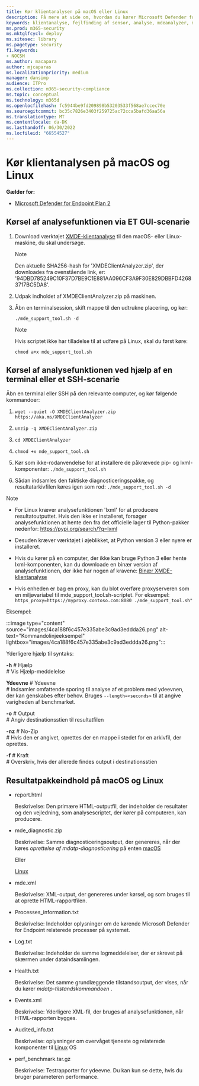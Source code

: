 ```yaml
---
title: Kør klientanalysen på macOS eller Linux
description: Få mere at vide om, hvordan du kører Microsoft Defender for Endpoint Client Analyzer på macOS eller Linux
keywords: klientanalyse, fejlfinding af sensor, analyse, mdeanalyzer, macos, linux, mdeanalyzer
ms.prod: m365-security
ms.mktglfcycl: deploy
ms.sitesec: library
ms.pagetype: security
f1.keywords:
- NOCSH
ms.author: macapara
author: mjcaparas
ms.localizationpriority: medium
manager: dansimp
audience: ITPro
ms.collection: m365-security-compliance
ms.topic: conceptual
ms.technology: m365d
ms.openlocfilehash: fc5944be9fd209898b53203533f568ae7ccec70e
ms.sourcegitcommit: bc35c7826e3403f259725ac72cca5bafd36aa56a
ms.translationtype: MT
ms.contentlocale: da-DK
ms.lasthandoff: 06/30/2022
ms.locfileid: "66554527"
---
```

# <a name="run-the-client-analyzer-on-macos-and-linux"></a>Kør klientanalysen på macOS og Linux


**Gælder for:**
- [Microsoft Defender for Endpoint Plan 2](https://go.microsoft.com/fwlink/p/?linkid=2154037)

## <a name="running-the-analyzer-through-gui-scenario"></a>Kørsel af analysefunktionen via ET GUI-scenarie

1. Download værktøjet [XMDE-klientanalyse](https://aka.ms/XMDEClientAnalyzer) til den macOS- eller Linux-maskine, du skal undersøge.

   > [!NOTE]
   > Den aktuelle SHA256-hash for 'XMDEClientAnalyzer.zip', der downloades fra ovenstående link, er: '94DBD785249C10F37D7BE9C1E881AA096CF3A9F30E829DBBFD42683717BC5DA8'.

2. Udpak indholdet af XMDEClientAnalyzer.zip på maskinen.

3. Åbn en terminalsession, skift mappe til den udtrukne placering, og kør:

   `./mde_support_tool.sh -d`

   > [!NOTE]
   > Hvis scriptet ikke har tilladelse til at udføre på Linux, skal du først køre:
   >
   > `chmod a+x mde_support_tool.sh`

## <a name="running-the-analyzer-using-a-terminal-or-ssh-scenario"></a>Kørsel af analysefunktionen ved hjælp af en terminal eller et SSH-scenarie

Åbn en terminal eller SSH på den relevante computer, og kør følgende kommandoer:

1. `wget --quiet -O XMDEClientAnalyzer.zip https://aka.ms/XMDEClientAnalyzer`

2. `unzip -q XMDEClientAnalyzer.zip`

3. `cd XMDEClientAnalyzer`

4. `chmod +x mde_support_tool.sh`

3. Kør som ikke-rodanvendelse for at installere de påkrævede pip- og lxml-komponenter: `./mde_support_tool.sh`

4. Sådan indsamles den faktiske diagnosticeringspakke, og resultatarkivfilen køres igen som rod: `./mde_support_tool.sh -d`

> [!NOTE]
> - For Linux kræver analysefunktionen 'lxml' for at producere resultatoutputtet. Hvis den ikke er installeret, forsøger analysefunktionen at hente den fra det officielle lager til Python-pakker nedenfor: <https://pypi.org/search/?q=lxml>
> 
> - Desuden kræver værktøjet i øjeblikket, at Python version 3 eller nyere er installeret.
>
> - Hvis du kører på en computer, der ikke kan bruge Python 3 eller hente lxml-komponenten, kan du downloade en binær version af analysefunktionen, der ikke har nogen af kravene: [Binær XMDE-klientanalyse](https://aka.ms/XMDEClientAnalyzerBinary)
>
> - Hvis enheden er bag en proxy, kan du blot overføre proxyserveren som en miljøvariabel til mde_support_tool.sh-scriptet. For eksempel: `https_proxy=https://myproxy.contoso.com:8080 ./mde_support_tool.sh"`

Eksempel:

:::image type="content" source="images/4ca188f6c457e335abe3c9ad3eddda26.png" alt-text="Kommandolinjeeksempel" lightbox="images/4ca188f6c457e335abe3c9ad3eddda26.png":::

Yderligere hjælp til syntaks:

**-h** \# Hjælp<br>
\# Vis Hjælp-meddelelse

**Ydeevne** \# Ydeevne<br>
\# Indsamler omfattende sporing til analyse af et problem med ydeevnen, der kan genskabes efter behov. Bruges `--length=<seconds>` til at angive varigheden af benchmarket.

**-o** \# Output<br>
\# Angiv destinationsstien til resultatfilen

**-nz** \# No-Zip<br>
\# Hvis den er angivet, oprettes der en mappe i stedet for en arkivfil, der oprettes.

**-f** \# Kraft<br>
\# Overskriv, hvis der allerede findes output i destinationsstien

## <a name="result-package-contents-on-macos-and-linux"></a>Resultatpakkeindhold på macOS og Linux

- report.html

  Beskrivelse: Den primære HTML-outputfil, der indeholder de resultater og den vejledning, som analysescriptet, der kører på computeren, kan producere.

- mde_diagnostic.zip

  Beskrivelse: Samme diagnosticeringsoutput, der genereres, når der køres *oprettelse af mdatp-diagnosticering* på enten [macOS](/windows/security/threat-protection/microsoft-defender-atp/mac-resources#collecting-diagnostic-information)

  Eller

  [Linux](/windows/security/threat-protection/microsoft-defender-atp/linux-resources#collect-diagnostic-information)

- mde.xml

  Beskrivelse: XML-output, der genereres under kørsel, og som bruges til at oprette HTML-rapportfilen.

- Processes_information.txt

  Beskrivelse: Indeholder oplysninger om de kørende Microsoft Defender for Endpoint relaterede processer på systemet.

- Log.txt

  Beskrivelse: Indeholder de samme logmeddelelser, der er skrevet på skærmen under dataindsamlingen.

- Health.txt

  Beskrivelse: Det samme grundlæggende tilstandsoutput, der vises, når du kører *mdatp-tilstandskommandoen* .

- Events.xml

  Beskrivelse: Yderligere XML-fil, der bruges af analysefunktionen, når HTML-rapporten bygges.

- Audited_info.txt

  Beskrivelse: oplysninger om overvåget tjeneste og relaterede komponenter til [Linux](/microsoft-365/security/defender-endpoint/linux-resources) OS

- perf_benchmark.tar.gz

  Beskrivelse: Testrapporter for ydeevne. Du kan kun se dette, hvis du bruger parameteren performance.
